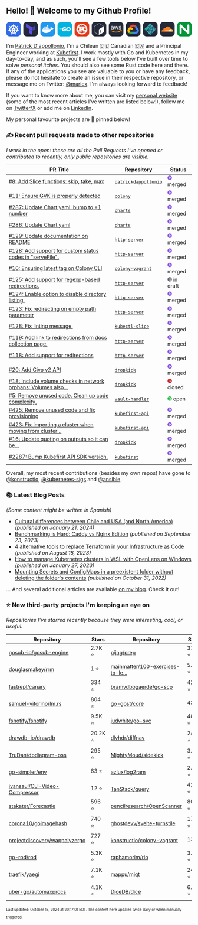 <!-- DO NOT EDIT THIS FILE DIRECTLY! This file was automatically generated from the tool in this repo. -->

## Hello! 👋 Welcome to my Github Profile!

<p align="center">
  <picture>
    <source media="(prefers-color-scheme: dark)" srcset="images/icons-dark.png">
    <source media="(prefers-color-scheme: light)" srcset="images/icons-light.png">
    <img src="images/icons-dark.png" alt="technologies I use">
  </picture>
</p>

I'm [Patrick D'appollonio](https://www.patrickdap.com), I'm a Chilean 🇨🇱 Canadian 🇨🇦 and a Principal Engineer working at [Kubefirst](https://kubefirst.io). I work mostly with Go and Kubernetes in my day-to-day, and as such, you'll see a few tools below I've built over time to solve *personal itches*. You should also see some Rust code here and there. If any of the applications you see are valuable to you or have any feedback, please do not hesitate to create an issue in their respective repository, or message me on Twitter: [@marlex](https://twitter.com/marlex). I'm always looking forward to feedback!

If you want to know more about me, you can visit my [personal website](https://www.patrickdap.com) (some of the most recent articles I've written are listed below!), follow me on [Twitter/X](https://twitter.com/marlex) or add me on [LinkedIn](https://www.linkedin.com/in/patrickdappollonio/).

My personal favourite projects are 📌 pinned below!
### ✍️ Recent pull requests made to other repositories

*I work in the open: these are all the Pull Requests I've opened or contributed to recently, only public repositories are visible.*

| PR Title | Repository | Status |
| --- | --- | --- |
| [#8: Add Slice functions: skip, take, max](https://github.com/patrickdappollonio/patrickdappollonio/pull/8) | [`patrickdappollonio`](https://github.com/patrickdappollonio/patrickdappollonio) | <img src="images/github-merged.png" width="12px" height="12px"> merged |
| [#11: Ensure GVK is properly detected](https://github.com/konstructio/colony/pull/11) | [`colony`](https://github.com/konstructio/colony) | <img src="images/github-merged.png" width="12px" height="12px"> merged |
| [#287: Update Chart.yaml: bump to +1 number](https://github.com/konstructio/charts/pull/287) | [`charts`](https://github.com/konstructio/charts) | <img src="images/github-merged.png" width="12px" height="12px"> merged |
| [#286: Update Chart.yaml](https://github.com/konstructio/charts/pull/286) | [`charts`](https://github.com/konstructio/charts) | <img src="images/github-merged.png" width="12px" height="12px"> merged |
| [#129: Update documentation on README](https://github.com/patrickdappollonio/http-server/pull/129) | [`http-server`](https://github.com/patrickdappollonio/http-server) | <img src="images/github-merged.png" width="12px" height="12px"> merged |
| [#128: Add support for custom status codes in "serveFile".](https://github.com/patrickdappollonio/http-server/pull/128) | [`http-server`](https://github.com/patrickdappollonio/http-server) | <img src="images/github-merged.png" width="12px" height="12px"> merged |
| [#10: Ensuring latest tag on Colony CLI](https://github.com/konstructio/colony-vagrant/pull/10) | [`colony-vagrant`](https://github.com/konstructio/colony-vagrant) | <img src="images/github-merged.png" width="12px" height="12px"> merged |
| [#125: Add support for regexp-based redirections.](https://github.com/patrickdappollonio/http-server/pull/125) | [`http-server`](https://github.com/patrickdappollonio/http-server) | <img src="images/github-draft.png" width="12px" height="12px"> in draft |
| [#124: Enable option to disable directory listing.](https://github.com/patrickdappollonio/http-server/pull/124) | [`http-server`](https://github.com/patrickdappollonio/http-server) | <img src="images/github-merged.png" width="12px" height="12px"> merged |
| [#123: Fix redirecting on empty path parameter](https://github.com/patrickdappollonio/http-server/pull/123) | [`http-server`](https://github.com/patrickdappollonio/http-server) | <img src="images/github-merged.png" width="12px" height="12px"> merged |
| [#128: Fix linting message.](https://github.com/patrickdappollonio/kubectl-slice/pull/128) | [`kubectl-slice`](https://github.com/patrickdappollonio/kubectl-slice) | <img src="images/github-merged.png" width="12px" height="12px"> merged |
| [#119: Add link to redirections from docs collection page.](https://github.com/patrickdappollonio/http-server/pull/119) | [`http-server`](https://github.com/patrickdappollonio/http-server) | <img src="images/github-merged.png" width="12px" height="12px"> merged |
| [#118: Add support for redirections](https://github.com/patrickdappollonio/http-server/pull/118) | [`http-server`](https://github.com/patrickdappollonio/http-server) | <img src="images/github-merged.png" width="12px" height="12px"> merged |
| [#20: Add Civo v2 API](https://github.com/konstructio/dropkick/pull/20) | [`dropkick`](https://github.com/konstructio/dropkick) | <img src="images/github-merged.png" width="12px" height="12px"> merged |
| [#18: Include volume checks in network orphans: Volumes also...](https://github.com/konstructio/dropkick/pull/18) | [`dropkick`](https://github.com/konstructio/dropkick) | <img src="images/github-closed.png" width="12px" height="12px"> closed |
| [#5: Remove unused code. Clean up code complexity.](https://github.com/konstructio/vault-handler/pull/5) | [`vault-handler`](https://github.com/konstructio/vault-handler) | <img src="images/github-open.png" width="12px" height="12px"> open |
| [#425: Remove unused code and fix provisioning](https://github.com/konstructio/kubefirst-api/pull/425) | [`kubefirst-api`](https://github.com/konstructio/kubefirst-api) | <img src="images/github-merged.png" width="12px" height="12px"> merged |
| [#423: Fix importing a cluster when moving from cluster...](https://github.com/konstructio/kubefirst-api/pull/423) | [`kubefirst-api`](https://github.com/konstructio/kubefirst-api) | <img src="images/github-merged.png" width="12px" height="12px"> merged |
| [#16: Update quoting on outputs so it can be...](https://github.com/konstructio/dropkick/pull/16) | [`dropkick`](https://github.com/konstructio/dropkick) | <img src="images/github-merged.png" width="12px" height="12px"> merged |
| [#2287: Bump Kubefirst API SDK version.](https://github.com/konstructio/kubefirst/pull/2287) | [`kubefirst`](https://github.com/konstructio/kubefirst) | <img src="images/github-merged.png" width="12px" height="12px"> merged |


Overall, my most recent contributions (besides my own repos) have gone to 
[@konstructio](https://github.com/konstructio),
[@kubernetes-sigs](https://github.com/kubernetes-sigs)
and [@ansible](https://github.com/ansible).
### 📚 Latest Blog Posts

*(Some content might be written in Spanish)*


* [Cultural differences between Chile and USA (and North America)](https://www.patrickdap.com/post/cultural-differences-chile-usa/?ref=github-profile) *(published on January 21, 2024)*
* [Benchmarking is Hard: Caddy vs Nginx Edition](https://www.patrickdap.com/post/benchmarking-is-hard/?ref=github-profile) *(published on September 23, 2023)*
* [4 alternative tools to replace Terraform in your Infrastructure as Code](https://www.patrickdap.com/post/ideas-replace-terraform/?ref=github-profile) *(published on August 18, 2023)*
* [How to manage Kubernetes clusters in WSL with OpenLens on Windows](https://www.patrickdap.com/post/openlens-wsl/?ref=github-profile) *(published on January 27, 2023)*
* [Mounting Secrets and ConfigMaps in a preexistent folder without deleting the folder's contents](https://www.patrickdap.com/post/mounting-secrets-configmaps-without-deleting/?ref=github-profile) *(published on October 31, 2022)*

... And several additional articles are available [on my blog](https://www.patrickdap.com/). Check it out!

### ⭐ New third-party projects I'm keeping an eye on

*Repositories I've starred recently because they were interesting, cool, or useful.*

| Repository | Stars | Repository | Stars |
|------------|-------|------------|-------|
|[gosub-io/gosub-engine](https://github.com/gosub-io/gosub-engine) | 2.7K ⭐️|[pijng/prep](https://github.com/pijng/prep) | 379 ⭐️|
|[douglasmakey/rrm](https://github.com/douglasmakey/rrm) | 1 ⭐️|[mainmatter/100-exercises-to-le...](https://github.com/mainmatter/100-exercises-to-learn-rust) | 5.5K ⭐️|
|[fastrepl/canary](https://github.com/fastrepl/canary) | 334 ⭐️|[bramvdbogaerde/go-scp](https://github.com/bramvdbogaerde/go-scp) | 420 ⭐️|
|[samuel-vitorino/lm.rs](https://github.com/samuel-vitorino/lm.rs) | 804 ⭐️|[go-gost/core](https://github.com/go-gost/core) | 43 ⭐️|
|[fsnotify/fsnotify](https://github.com/fsnotify/fsnotify) | 9.5K ⭐️|[judwhite/go-svc](https://github.com/judwhite/go-svc) | 481 ⭐️|
|[drawdb-io/drawdb](https://github.com/drawdb-io/drawdb) | 20.2K ⭐️|[dlvhdr/diffnav](https://github.com/dlvhdr/diffnav) | 249 ⭐️|
|[TruDan/dbdiagram-oss](https://github.com/TruDan/dbdiagram-oss) | 295 ⭐️|[MightyMoud/sidekick](https://github.com/MightyMoud/sidekick) | 3.1K ⭐️|
|[go-simpler/env](https://github.com/go-simpler/env) | 63 ⭐️|[azlux/log2ram](https://github.com/azlux/log2ram) | 2.6K ⭐️|
|[ivansaul/CLI-Video-Compressor](https://github.com/ivansaul/CLI-Video-Compressor) | 12 ⭐️|[TanStack/query](https://github.com/TanStack/query) | 42.1K ⭐️|
|[stakater/Forecastle](https://github.com/stakater/Forecastle) | 596 ⭐️|[pencilresearch/OpenScanner](https://github.com/pencilresearch/OpenScanner) | 803 ⭐️|
|[corona10/goimagehash](https://github.com/corona10/goimagehash) | 740 ⭐️|[ghostdevv/svelte-turnstile](https://github.com/ghostdevv/svelte-turnstile) | 176 ⭐️|
|[projectdiscovery/wappalyzergo](https://github.com/projectdiscovery/wappalyzergo) | 727 ⭐️|[konstructio/colony-vagrant](https://github.com/konstructio/colony-vagrant) | 13 ⭐️|
|[go-rod/rod](https://github.com/go-rod/rod) | 5.3K ⭐️|[raphamorim/rio](https://github.com/raphamorim/rio) | 3.6K ⭐️|
|[traefik/yaegi](https://github.com/traefik/yaegi) | 7.1K ⭐️|[mappu/miqt](https://github.com/mappu/miqt) | 240 ⭐️|
|[uber-go/automaxprocs](https://github.com/uber-go/automaxprocs) | 4.1K ⭐️|[DiceDB/dice](https://github.com/DiceDB/dice) | 6.3K ⭐️|

<sup><sub>Last updated: October 15, 2024 at 20:17:01 EDT. The content here updates twice daily or when manually triggered.</sup></sub>